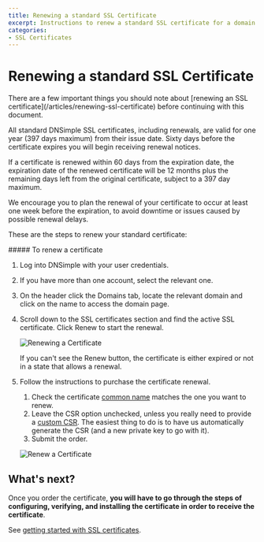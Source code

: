 ```yaml
---
title: Renewing a standard SSL Certificate
excerpt: Instructions to renew a standard SSL certificate for a domain with DNSimple.
categories:
- SSL Certificates
---
```


# Renewing a standard SSL Certificate

<note>
There are a few important things you should note about [renewing an SSL certificate](/articles/renewing-ssl-certificate) before continuing with this document.
</note>

All standard DNSimple SSL certificates, including renewals, are valid for one year (397 days maximum) from their issue date. Sixty days before the certificate expires you will begin receiving renewal notices.

If a certificate is renewed within 60 days from the expiration date, the expiration date of the renewed certificate will be 12 months plus the remaining days left from the original certificate, subject to a 397 day maximum.

We encourage you to plan the renewal of your certificate to occur at least one week before the expiration, to avoid downtime or issues caused by possible renewal delays.

These are the steps to renew your standard certificate:

<div class="section-steps" markdown="1">
##### To renew a certificate

1.  Log into DNSimple with your user credentials.
1.  If you have more than one account, select the relevant one.
1.  On the header click the <label>Domains</label> tab, locate the relevant domain and click on the name to access the domain page.
1.  Scroll down to the <label>SSL certificates</label> section and find the active SSL certificate. Click <label>Renew</label> to start the renewal.

    ![Renewing a Certificate](/files/certificates-renew-action.png)

    If you can't see the <label>Renew</label> button, the certificate is either expired or not in a state that allows a renewal.

1.  Follow the instructions to purchase the certificate renewal.

    1.  Check the certificate [common name](/articles/what-is-common-name) matches the one you want to renew.
    1.  Leave the CSR option unchecked, unless you really need to provide a [custom CSR](/articles/what-is-csr). The easiest thing to do is to have us automatically generate the CSR (and a new private key to go with it).
    1.  Submit the order.

    ![Renew a Certificate](/files/dnsimple-certificate-renewal.png)

</div>

## What's next?

Once you order the certificate, **you will have to go through the steps of configuring, verifying, and installing the certificate in order to receive the certificate**.

See [getting started with SSL certificates](/articles/getting-started-ssl-certificates).
